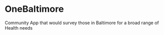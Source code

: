 # OneBaltimore
Community App that would survey those in Baltimore for a broad range of Health needs
